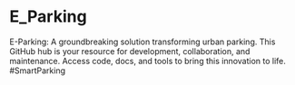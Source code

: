 # E_Parking
 E-Parking: A groundbreaking solution transforming urban parking. This GitHub hub is your resource for development, collaboration, and maintenance. Access code, docs, and tools to bring this innovation to life. #SmartParking
